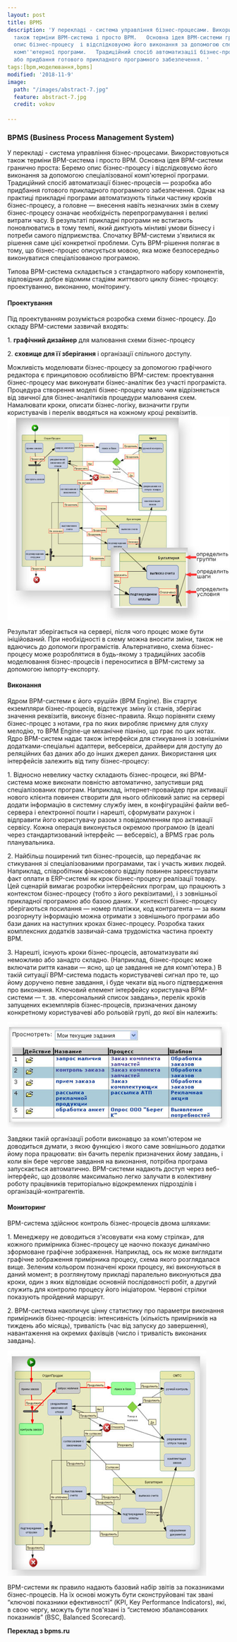 ```yaml
---
layout: post
title: BPMS
description: 'У перекладі - система управління бізнес-процесами. Використовуються
  також терміни BPM-система і просто BPM.   Основна ідея BPM-системи гранично проста:  Беремо
  опис бізнес-процесу  і відслідковуємо його виконання за допомогою спеціалізованої
  комп''ютерної програми.   Традиційний спосіб автоматизації бізнес-процесів — розробка
  або придбання готового прикладного програмного забезпечення. '
tags:[bpm,моделювання,bpms]
modified: '2018-11-9'
image:
  path: "/images/abstract-7.jpg"
  feature: abstract-7.jpg
  credit: vokov

---
```

### BPMS (Business Process Management System)

У перекладі - система управління бізнес-процесами. Використовуються також терміни BPM-система і просто BPM.   Основна ідея BPM-системи гранично проста:  Беремо опис бізнес-процесу  і відслідковуємо його виконання за допомогою спеціалізованої комп'ютерної програми.   Традиційний спосіб автоматизації бізнес-процесів — розробка або придбання готового прикладного програмного забезпечення. Однак на практиці прикладні програми автоматизують тільки частину кроків бізнес-процесу, а головне — внесення навіть незначних змін в схему бізнес-процесу означає необхідність перепрограмування і великі витрати часу. В результаті прикладні програми не встигають поновлюватись в тому темпі, який диктують мінливі умови бізнесу і потреби самого підприємства. Спочатку BPM-системи з'явилися як рішення саме цієї конкретної проблеми.   Суть BPM-рішення полягає в тому, що бізнес-процес описується мовою, яка може безпосередньо виконуватися спеціалізованою програмою.

Типова BPM-система складається з стандартного набору компонентів, відповідних добре відомим стадіям життєвого циклу бізнес-процесу: проектуванню, виконанню, моніторингу.

#### **Проектування**

Під проектуванням розуміється розробка схеми бізнес-процесу. До складу BPM-системи зазвичай входять:

1\. **графічний дизайнер** для малювання схеми бізнес-процесу

2\. **сховище для її зберігання** і організації спільного доступу.

Можливість моделювати бізнес-процесу за допомогою графічного редактора є принциповою особливістю BPM-систем: проектування бізнес-процесу має виконувати бізнес-аналітик без участі програміста.   Процедура створення моделі бізнес-процесу мало чим відрізняється від звичної для бізнес-аналітиків процедури малювання схем. Намалювати кроки, описати бізнес-логіку, визначити групи користувачів і перелік вводяться на кожному кроці реквізитів.   ![](/uploads/225D193F-595F-4FD2-AFA8-35109794C9DA.jpeg)

Результат зберігається на сервері, після чого процес може бути ініційований. При необхідності в схему можна вносити зміни, також не вдаючись до допомоги програмістів. Альтернативно, схема бізнес-процесу може розроблятися в будь-якому з традиційних засобів моделювання бізнес-процесів і переноситися в BPM-систему за допомогою імпорту-експорту.

#### **Виконання**

Ядром BPM-системи є його «рушій» (BPM Engine). Він стартує екземпляри бізнес-процесів, відстежує зміну їх станів, зберігає значення реквізитів, виконує бізнес-правила. Якщо порівняти схему бізнес-процес з нотами, гра по яких виробляє приємну для слуху мелодію, то BPM Engine-це механічне піаніно, що грає по цих нотах.   Ядро BPM-систем надає також інтерфейси для стикування із зовнішніми додатками-спеціальні адаптери, вебсервіси, драйвери для доступу до реляційних баз даних або до інших джерел даних. Використання цих інтерфейсів залежить від типу бізнес-процесу:

1\. Відносно невелику частку складають бізнес-процеси, які BPM-система може виконати повністю автоматично, запустивши ряд спеціалізованих програм. Наприклад, інтернет-провайдер при активації нового клієнта повинен створити для нього обліковий запис на сервері додати інформацію в системну службу імен, в конфігураційні файли веб-сервера і електронної пошти і нарешті, сформувати рахунок і відправити його користувачу разом з повідомленням про активації сервісу. Кожна операція виконується окремою програмою (в ідеалі через стандартизований інтерфейс — вебсервіс), а BPMS грає роль планувальника.

2\. Найбільш поширений тип бізнес-процесів, що передбачає як стикування зі спеціалізованими програмами, так і участь живих людей. Наприклад, співробітник фінансового відділу повинен зареєструвати факт оплати в ERP-системі як крок бізнес-процесу реалізації товару. Цей сценарій вимагає розробки інтерфейсних програм, що працюють з контекстом бізнес-процесу (тобто з його реквізитами), і з зовнішньої прикладної програмою або базою даних. У контексті бізнес-процесу зберігаються посилання — номер платіжки, код контрагента — за яким розгорнуту інформацію можна отримати з зовнішнього програми або бази даних на наступних кроках бізнес-процесу. Розробка таких комплексних додатків зазвичай-сама трудомістка частина проекту BPM.

3\. Нарешті, існують кроки бізнес-процесів, автоматизувати які неможливо або занадто складно. (Наприклад, бізнес-процес може включати риття канави — ясно, що це завдання не для комп'ютера.) В такій ситуації BPM-система подасть користувачеві сигнал про те, що йому доручено певне завдання, і буде чекати від нього підтвердження про виконання.  Ключовий елемент інтерфейсу користувача BPM-системи — т. зв. «персональний список завдань», перелік кроків запущених екземплярів бізнес-процесів, призначених даному конкретному користувачеві або рольовій групі, до якої він належить: 

![](/uploads/17D7606B-D58C-4A3E-BB96-26783839A091.jpeg)

Завдяки такій організації роботи виконавцю за комп'ютером не доводиться думати, з якою функцією і якого саме зовнішнього додатки йому пора працювати: він бачить перелік призначених йому завдань, і коли він бере чергове завдання на виконання, потрібна програма запускається автоматично.   BPM-системи надають доступ через веб-інтерфейс, що дозволяє максимально легко залучати в колективну роботу працівників територіально відокремлених підрозділів і організацій-контрагентів.

#### Мониторинг

BPM-система здійснює контроль бізнес-процесів двома шляхами:

1\. Менеджеру не доводиться з'ясовувати «на кому стрілка», для кожного примірника бізнес-процесу це наочно показує динамічно зформоване графічне зображення. Наприклад, ось як може виглядати графічне зображення примірника процесу, схема якого розглядалася вище.   Зеленим кольором позначені кроки процесу, які виконуються в даний момент; в розглянутому прикладі паралельно виконуються два кроки, один з яких відповідає основній послідовності робіт, а другий служить для контролю процесу його ініціатором. Червоні стрілки показують пройдений маршрут.

2\. BPM-система накопичує цінну статистику про параметри виконання примірників бізнес-процесів: інтенсивність (кількість примірників на тиждень або місяць), тривалість (час від запуску до завершення), навантаження на окремих фахівців (число і тривалість виконаних завдань).  

![](/uploads/8DD60C3E-305D-4569-9DA0-06BFE567A809.jpeg)

BPM-системи як правило надають базовий набір звітів за показниками бізнес-процесів. На їх основі можуть бути сконструйовані так звані “ключові показники ефективності” (KPI, Key Performance Indicators), які, в свою чергу, можуть бути пов'язані із “системою збалансованих показників” (BSC, Balanced Scoreсard).

**Переклад з bpms.ru**